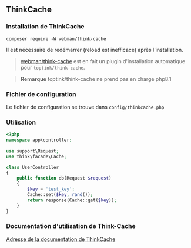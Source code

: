 ## ThinkCache

### Installation de ThinkCache  
`composer require -W webman/think-cache`

Il est nécessaire de redémarrer (reload est inefficace) après l'installation.

> [webman/think-cache](https://www.workerman.net/plugin/15) est en fait un plugin d'installation automatique pour `toptink/think-cache`.

> **Remarque**
> toptink/think-cache ne prend pas en charge php8.1
  
### Fichier de configuration

Le fichier de configuration se trouve dans `config/thinkcache.php`

### Utilisation

  ```php
  <?php
  namespace app\controller;
    
  use support\Request;
  use think\facade\Cache;
  
  class UserController
  {
      public function db(Request $request)
      {
          $key = 'test_key';
          Cache::set($key, rand());
          return response(Cache::get($key));
      }
  }
  ```
### Documentation d'utilisation de Think-Cache

[Adresse de la documentation de ThinkCache](https://github.com/top-think/think-cache)
